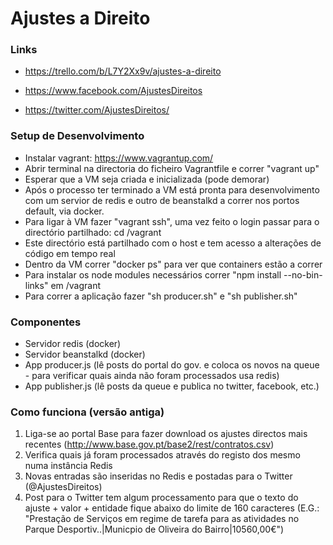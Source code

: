 # Ajustes a Direito #

### Links ###

- https://trello.com/b/L7Y2Xx9v/ajustes-a-direito

- https://www.facebook.com/AjustesDireitos

- https://twitter.com/AjustesDireitos/

### Setup de Desenvolvimento ###

* Instalar vagrant: https://www.vagrantup.com/
* Abrir terminal na directoria do ficheiro Vagrantfile e correr "vagrant up"
* Esperar que a VM seja criada e inicializada (pode demorar)
* Após o processo ter terminado a VM está pronta para desenvolvimento com um servior de redis e outro de beanstalkd a correr nos portos default, via docker.
* Para ligar à VM fazer "vagrant ssh", uma vez feito o login passar para o directório partilhado: cd /vagrant
* Este directório está partilhado com o host e tem acesso a alterações de código em tempo real
* Dentro da VM correr "docker ps" para ver que containers estão a correr
* Para instalar os node modules necessários correr "npm install --no-bin-links" em /vagrant
* Para correr a aplicação fazer "sh producer.sh" e "sh publisher.sh"

### Componentes ###

* Servidor redis (docker)
* Servidor beanstalkd (docker)
* App producer.js (lê posts do portal do gov. e coloca os novos na queue - para verificar quais ainda não foram processados usa redis)
* App publisher.js (lê posts da queue e publica no twitter, facebook, etc.)

### Como funciona (versão antiga) ###

1. Liga-se ao portal Base para fazer download os ajustes directos mais recentes (http://www.base.gov.pt/base2/rest/contratos.csv)
2. Verifica quais já foram processados através do registo dos mesmo numa instância Redis
3. Novas entradas são inseridas no Redis e postadas para o Twitter (@AjustesDireitos)
4. Post para o Twitter tem algum processamento para que o texto do ajuste + valor + entidade fique abaixo do limite de 160 caracteres (E.G.: "Prestação de Serviços em regime de tarefa para as atividades no Parque Desportiv..|Municpio de Oliveira do Bairro|10560,00€")
